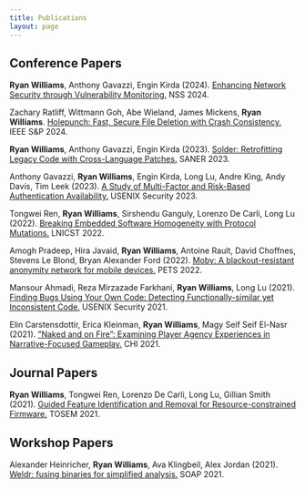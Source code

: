 ```yaml
---
title: Publications
layout: page
---
```


Conference Papers
-----------------

**Ryan Williams**, Anthony Gavazzi, Engin Kirda (2024).
[Enhancing Network Security through Vulnerability Monitoring.](#)
NSS 2024.

Zachary Ratliff, Wittmann Goh, Abe Wieland, James Mickens, **Ryan Williams**.
[Holepunch: Fast, Secure File Deletion with Crash Consistency.](https://eprint.iacr.org/2023/1927)
IEEE S&P 2024.

**Ryan Williams**, Anthony Gavazzi, Engin Kirda (2023).
[Solder: Retrofitting Legacy Code with Cross-Language Patches.](https://ieeexplore.ieee.org/abstract/document/10123487)
SANER 2023.

Anthony Gavazzi, **Ryan Williams**, Engin Kirda, Long Lu, Andre King, Andy Davis, Tim Leek (2023).
[A Study of Multi-Factor and Risk-Based Authentication Availability.](https://www.usenix.org/system/files/sec23summer_41-gavazzi-prepub.pdf)
USENIX Security 2023.

Tongwei Ren, **Ryan Williams**, Sirshendu Ganguly, Lorenzo De Carli, Long Lu (2022).
[Breaking Embedded Software Homogeneity with Protocol Mutations.](https://link.springer.com/chapter/10.1007/978-3-031-25538-0_40)
LNICST 2022.

Amogh Pradeep, Hira Javaid, **Ryan Williams**, Antoine Rault, David Choffnes, Stevens Le Blond, Bryan Alexander Ford (2022).
[Moby: A blackout-resistant anonymity network for mobile devices.](https://infoscience.epfl.ch/record/301155)
PETS 2022.

Mansour Ahmadi, Reza Mirzazade Farkhani, **Ryan Williams**, Long Lu (2021).
[Finding Bugs Using Your Own Code: Detecting Functionally-similar yet Inconsistent Code.](https://www.usenix.org/system/files/sec21-ahmadi.pdf)
USENIX Security 2021.

Elin Carstensdottir, Erica Kleinman, **Ryan Williams**, Magy Seif Seif El-Nasr (2021).
[”Naked and on Fire”: Examining Player Agency Experiences in Narrative-Focused Gameplay.](https://dl.acm.org/doi/abs/10.1145/3411764.3445540)
CHI 2021.

Journal Papers
--------------
**Ryan Williams**, Tongwei Ren, Lorenzo De Carli, Long Lu, Gillian Smith (2021).
[Guided Feature Identification and Removal for Resource-constrained Firmware.](https://dl.acm.org/doi/full/10.1145/3487568)
TOSEM 2021.

Workshop Papers
---------------
Alexander Heinricher, **Ryan Williams**, Ava Klingbeil, Alex Jordan (2021).
[Weldr: fusing binaries for simplified analysis.](https://dl.acm.org/doi/abs/10.1145/3460946.3464320)
SOAP 2021.
